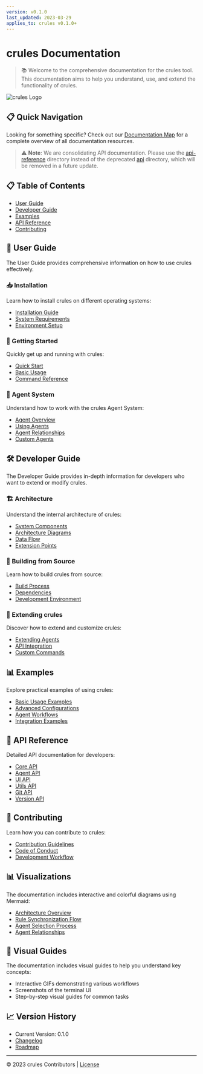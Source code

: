 ```yaml
---
version: v0.1.0
last_updated: 2023-03-29
applies_to: crules v0.1.0+
---
```


# crules Documentation

> 📚 Welcome to the comprehensive documentation for the crules tool. This documentation aims to help you understand, use, and extend the functionality of crules.

![crules Logo](./assets/images/logo.png)

## 📋 Quick Navigation

Looking for something specific? Check out our [Documentation Map](./documentation-map.md) for a complete overview of all documentation resources.

> ⚠️ **Note**: We are consolidating API documentation. Please use the [api-reference](./api-reference/) directory instead of the deprecated [api](./api/) directory, which will be removed in a future update.

## 📋 Table of Contents

- [User Guide](#user-guide)
- [Developer Guide](#developer-guide)
- [Examples](#examples)
- [API Reference](#api-reference)
- [Contributing](#contributing)

## 🚀 User Guide

The User Guide provides comprehensive information on how to use crules effectively.

### 📥 Installation

Learn how to install crules on different operating systems:

- [Installation Guide](./user-guide/installation.md)
- [System Requirements](./user-guide/installation.md#system-requirements)
- [Environment Setup](./user-guide/installation.md#environment-setup)

### 📝 Getting Started

Quickly get up and running with crules:

- [Quick Start](./user-guide/getting-started.md)
- [Basic Usage](./user-guide/getting-started.md#basic-usage)
- [Command Reference](./user-guide/commands.md)

### 🧠 Agent System

Understand how to work with the crules Agent System:

- [Agent Overview](./user-guide/agents.md)
- [Using Agents](./user-guide/agents.md#using-agents)
- [Agent Relationships](./user-guide/agents.md#agent-ecosystem)
- [Custom Agents](./user-guide/agents.md#adding-custom-agents)

## 🛠️ Developer Guide

The Developer Guide provides in-depth information for developers who want to extend or modify crules.

### 🏗️ Architecture

Understand the internal architecture of crules:

- [System Components](./developer-guide/architecture.md)
- [Architecture Diagrams](./developer-guide/architecture.md#architecture)
- [Data Flow](./developer-guide/architecture.md#data-flow)
- [Extension Points](./developer-guide/architecture.md#extension-points)

### 🔧 Building from Source

Learn how to build crules from source:

- [Build Process](./developer-guide/building.md)
- [Dependencies](./developer-guide/building.md#dependencies)
- [Development Environment](./developer-guide/building.md#development-environment)

### 🧩 Extending crules

Discover how to extend and customize crules:

- [Extending Agents](./developer-guide/extending-agents.md)
- [API Integration](./developer-guide/extending-agents.md#api-integration)
- [Custom Commands](./developer-guide/extending-agents.md#custom-commands)

## 📊 Examples

Explore practical examples of using crules:

- [Basic Usage Examples](./examples/basic-usage.md)
- [Advanced Configurations](./examples/advanced-configurations.md)
- [Agent Workflows](./examples/agent-workflows.md)
- [Integration Examples](./examples/integration.md)

## 📘 API Reference

Detailed API documentation for developers:

- [Core API](./api-reference/core-api.md)
- [Agent API](./api-reference/agent-api.md)
- [UI API](./api-reference/ui-api.md)
- [Utils API](./api-reference/utils-api.md)
- [Git API](./api-reference/git-api.md)
- [Version API](./api-reference/version-api.md)

## 🤝 Contributing

Learn how you can contribute to crules:

- [Contribution Guidelines](./developer-guide/contributing.md)
- [Code of Conduct](./developer-guide/code-of-conduct.md)
- [Development Workflow](./developer-guide/contributing.md#development-workflow)

## 📊 Visualizations

The documentation includes interactive and colorful diagrams using Mermaid:

- [Architecture Overview](./developer-guide/architecture.md#architecture)
- [Rule Synchronization Flow](./developer-guide/architecture.md#rule-synchronization)
- [Agent Selection Process](./developer-guide/architecture.md#agent-selection)
- [Agent Relationships](./user-guide/agents.md#agent-ecosystem)

## 📱 Visual Guides

The documentation includes visual guides to help you understand key concepts:

- Interactive GIFs demonstrating various workflows
- Screenshots of the terminal UI
- Step-by-step visual guides for common tasks

## 📈 Version History

- Current Version: 0.1.0
- [Changelog](../CHANGELOG.md)
- [Roadmap](./ROADMAP.md)

---

© 2023 crules Contributors | [License](../LICENSE)
